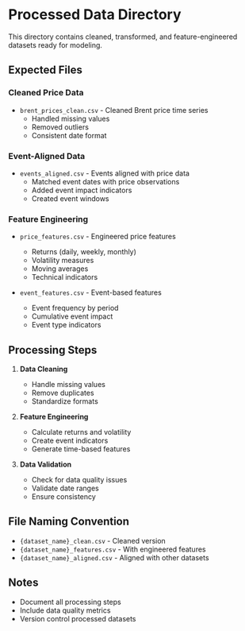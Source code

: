 # Processed Data Directory

This directory contains cleaned, transformed, and feature-engineered datasets ready for modeling.

## Expected Files

### Cleaned Price Data
- `brent_prices_clean.csv` - Cleaned Brent price time series
  - Handled missing values
  - Removed outliers
  - Consistent date format

### Event-Aligned Data
- `events_aligned.csv` - Events aligned with price data
  - Matched event dates with price observations
  - Added event impact indicators
  - Created event windows

### Feature Engineering
- `price_features.csv` - Engineered price features
  - Returns (daily, weekly, monthly)
  - Volatility measures
  - Moving averages
  - Technical indicators

- `event_features.csv` - Event-based features
  - Event frequency by period
  - Cumulative event impact
  - Event type indicators

## Processing Steps

1. **Data Cleaning**
   - Handle missing values
   - Remove duplicates
   - Standardize formats

2. **Feature Engineering**
   - Calculate returns and volatility
   - Create event indicators
   - Generate time-based features

3. **Data Validation**
   - Check for data quality issues
   - Validate date ranges
   - Ensure consistency

## File Naming Convention

- `{dataset_name}_clean.csv` - Cleaned version
- `{dataset_name}_features.csv` - With engineered features
- `{dataset_name}_aligned.csv` - Aligned with other datasets

## Notes

- Document all processing steps
- Include data quality metrics
- Version control processed datasets 